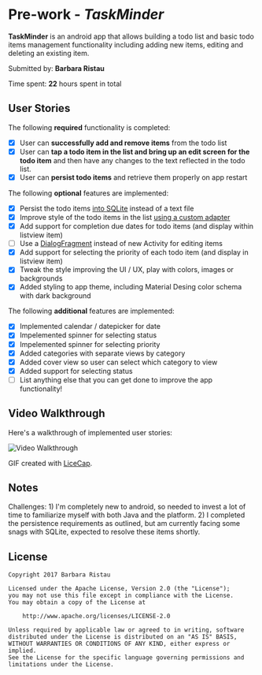 # Pre-work - *TaskMinder*

**TaskMinder** is an android app that allows building a todo list and basic todo items management functionality including adding new items, editing and deleting an existing item.

Submitted by: **Barbara Ristau**

Time spent: **22** hours spent in total

## User Stories

The following **required** functionality is completed:

* [X] User can **successfully add and remove items** from the todo list
* [X] User can **tap a todo item in the list and bring up an edit screen for the todo item** and then have any changes to the text reflected in the todo list.
* [X] User can **persist todo items** and retrieve them properly on app restart

The following **optional** features are implemented:

* [X] Persist the todo items [into SQLite](http://guides.codepath.com/android/Persisting-Data-to-the-Device#sqlite) instead of a text file
* [X] Improve style of the todo items in the list [using a custom adapter](http://guides.codepath.com/android/Using-an-ArrayAdapter-with-ListView)
* [X] Add support for completion due dates for todo items (and display within listview item)
* [ ] Use a [DialogFragment](http://guides.codepath.com/android/Using-DialogFragment) instead of new Activity for editing items
* [X] Add support for selecting the priority of each todo item (and display in listview item)
* [X] Tweak the style improving the UI / UX, play with colors, images or backgrounds
* [X] Added styling to app theme, including Material Desing color schema with dark background 

The following **additional** features are implemented:

* [X] Implemented calendar / datepicker for date
* [X] Impelemented spinner for selecting status
* [X] Impelemented spinner for selecting priority 
* [X] Added categories with separate views by category
* [X] Added cover view so user can select which category to view
* [X] Added support for selecting status 
* [ ] List anything else that you can get done to improve the app functionality!

## Video Walkthrough 

Here's a walkthrough of implemented user stories:

<img src='http://i.imgur.com/YvVUG1W.gif' title='Video Walkthrough' width='' alt='Video Walkthrough' />

GIF created with [LiceCap](http://www.cockos.com/licecap/).

## Notes
Challenges: 1) I'm completely new to android, so needed to invest a lot of time to familiarize myself with both Java and the platform.
2) I completed the persistence requirements as outlined, but am currently facing some snags with SQLite, expected to resolve these items shortly. 

## License

    Copyright 2017 Barbara Ristau

    Licensed under the Apache License, Version 2.0 (the "License");
    you may not use this file except in compliance with the License.
    You may obtain a copy of the License at

        http://www.apache.org/licenses/LICENSE-2.0

    Unless required by applicable law or agreed to in writing, software
    distributed under the License is distributed on an "AS IS" BASIS,
    WITHOUT WARRANTIES OR CONDITIONS OF ANY KIND, either express or implied.
    See the License for the specific language governing permissions and
    limitations under the License.

